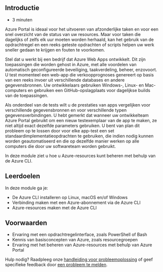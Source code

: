 ## Introductie

- 3 minuten

Azure Portal is ideaal voor het uitvoeren van afzonderlijke taken en voor een snel overzicht van de status van uw resources. Maar voor taken die dagelijks of zelfs elk uur moeten worden herhaald, kan het gebruik van de opdrachtregel en een reeks geteste opdrachten of scripts helpen uw werk sneller gedaan te krijgen en fouten te voorkomen.

Stel dat u werkt bij een bedrijf dat Azure Web Apps ontwikkelt. Dit zijn toepassingen die worden gehost in Azure, met alle voordelen van automatisch geconfigureerde beveiliging, taakverdeling, beheer, enzovoort. U test momenteel een web-app die verkoopprognoses genereert op basis van een reeks invoer uit verschillende databases en andere gegevensbronnen. Uw ontwikkelaars gebruiken Windows-, Linux- en Mac-computers en gebruiken een GitHub-opslagplaats voor dagelijkse builds van de toepassingen.

Als onderdeel van de tests wilt u de prestaties van apps vergelijken voor verschillende gegevensbronnen en voor verschillende typen gegevensverbindingen. U hebt gemerkt dat wanneer uw ontwikkelteam Azure Portal gebruikt om een nieuw testexemplaar van de app te maken, ze niet altijd exact dezelfde parameters gebruiken. U bent van plan dit probleem op te lossen door voor elke app-test een set standaardimplementatieopdrachten te gebruiken, die indien nodig kunnen worden geautomatiseerd en die op dezelfde manier werken op alle computers die door uw softwareteam worden gebruikt.

In deze module ziet u hoe u Azure-resources kunt beheren met behulp van de Azure CLI.

## Leerdoelen

In deze module ga je:

- De Azure CLI installeren op Linux, macOS en/of Windows
- Verbinding maken met een Azure-abonnement via de Azure CLI
- Azure-resources maken met de Azure CLI

## Voorwaarden

- Ervaring met een opdrachtregelinterface, zoals PowerShell of Bash
- Kennis van basisconcepten van Azure, zoals resourcegroepen
- Ervaring met het beheren van Azure-resources met behulp van Azure Portal

Hulp nodig? Raadpleeg onze [handleiding voor probleemoplossing](https://docs.microsoft.com/en-us/learn/support/troubleshooting?uid=learn.control-azure-services-with-cli.1-introduction&documentId=7a60f3c3-3b7e-ad94-0dcd-299073db8972&versionIndependentDocumentId=4255f283-5803-e011-4ace-b352e4d96f12&contentPath=%2FMicrosoftDocs%2Flearn-pr%2Fblob%2Flive%2Flearn-pr%2Fazure%2Fcontrol-azure-services-with-cli%2F1-introduction.yml&url=https%3A%2F%2Fdocs.microsoft.com%2Fen-us%2Flearn%2Fmodules%2Fcontrol-azure-services-with-cli%2F1-introduction&author=dbradish) of geef specifieke feedback door [een probleem te melden](https://docs.microsoft.com/en-us/learn/support/troubleshooting?uid=learn.control-azure-services-with-cli.1-introduction&documentId=7a60f3c3-3b7e-ad94-0dcd-299073db8972&versionIndependentDocumentId=4255f283-5803-e011-4ace-b352e4d96f12&contentPath=%2FMicrosoftDocs%2Flearn-pr%2Fblob%2Flive%2Flearn-pr%2Fazure%2Fcontrol-azure-services-with-cli%2F1-introduction.yml&url=https%3A%2F%2Fdocs.microsoft.com%2Fen-us%2Flearn%2Fmodules%2Fcontrol-azure-services-with-cli%2F1-introduction&author=dbradish#report-feedback).
